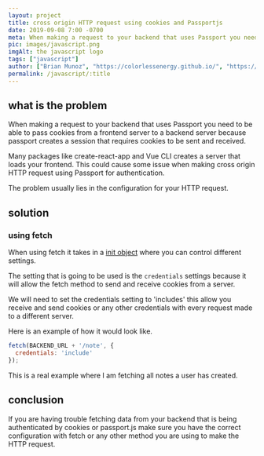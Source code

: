 ```yaml
---
layout: project
title: cross origin HTTP request using cookies and Passportjs
date: 2019-09-08 7:00 -0700
meta: When making a request to your backend that uses Passport you need to be able to pass cookies from your frontend to your backend to be able to allow the request to pass through
pic: images/javascript.png
imgAlt: the javascript logo
tags: ["javascript"]
author: ["Brian Munoz", "https://colorlessenergy.github.io/", "https://github.com/colorlessenergy"]
permalink: /javascript/:title
---
```

 
## what is the problem
 
When making a request to your backend that uses Passport you need to be able to pass cookies from a frontend server to a backend server because passport creates a session that requires cookies to be sent and received.
 
Many packages like create-react-app and Vue CLI creates a server that loads your frontend. This could cause some issue when making cross origin HTTP request using Passport for authentication.
 
The problem usually lies in the configuration for your HTTP request.
 
## solution
 
### using fetch
 
When using fetch it takes in a [init object](https://developer.mozilla.org/en-US/docs/Web/API/Fetch_API/Using_Fetch#Supplying_request_options) where you can control different settings.
 
The setting that is going to be used is the <code class="highlight__code">credentials</code> settings because it will allow the fetch method to send and receive cookies from a server.
 
We will need to set the credentials setting to 'includes' this allow you receive and send cookies or any other credentials with every request made to a different server.
 
Here is an example of how it would look like.
 
```javascript
fetch(BACKEND_URL + '/note', {
  credentials: 'include'
});
```
 
This is a real example where I am fetching all notes a user has created.
 
## conclusion
 
If you are having trouble fetching data from your backend that is being authenticated by cookies or passport.js make sure you have the correct configuration with fetch or any other method you are using to make the HTTP request.
 

